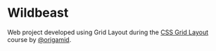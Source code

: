 # Wildbeast

Web project developed using Grid Layout during the [CSS Grid Layout](https://www.origamid.com/curso/css-grid-layout/) course by [@origamid](https://github.com/origamid).